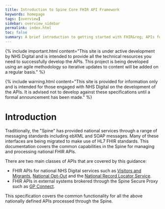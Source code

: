 ```yaml
---
title: Introduction to Spine Core FHIR API Framework
keywords: homepage
tags: [overview]
sidebar: overview_sidebar
permalink: index.html
toc: false
summary: A brief introduction to getting started with FHIR&reg; APIs for national Spine services.
---
```


{% include important.html content="This site is under active development by NHS Digital and is intended to provide all the technical resources you need to successfully develop the APIs. This project is being developed using an agile methodology so iterative updates to content will be added on a regular basis." %}

{% include warning.html content="This site is provided for information only and is intended for those engaged with NHS Digital on the development of the APIs. It is advised not to develop against these specifications until a formal announcement has been made." %}

# Introduction #

Traditionally, the "Spine" has provided national services through a range of messaging standards including ebXML and SOAP messages. Many of these interfaces are being migrated to make use of HL7 FHIR standards. This documentation covers the common capabilities in the Spine for managing and processing national FHIR APIs.

There are two main classes of APIs that are covered by this guidance:

- FHIR APIs for national NHS Digital services such as [Visitors and Migrants](http://developer.nhs.uk/apis/vandm), [National Opt-Out]() and the [National Record Locator Service](https://developer.nhs.uk/apis/nrls/).
- FHIR APIs in external systems brokered through the Spine Secure Proxy such as [GP Connect](https://developer.nhs.uk/apis/gpconnect/).

This specification covers the common functionality for all the above nationally defined APIs processed through the Spine.


